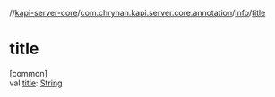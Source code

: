 //[kapi-server-core](../../../index.md)/[com.chrynan.kapi.server.core.annotation](../index.md)/[Info](index.md)/[title](title.md)

# title

[common]\
val [title](title.md): [String](https://kotlinlang.org/api/latest/jvm/stdlib/kotlin/-string/index.html)
